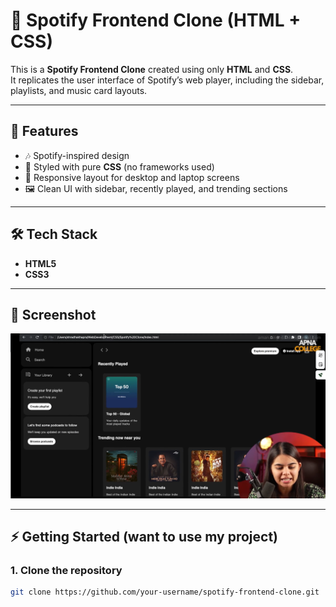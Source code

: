# 🎵 Spotify Frontend Clone (HTML + CSS)

This is a **Spotify Frontend Clone** created using only **HTML** and **CSS**.  
It replicates the user interface of Spotify’s web player, including the sidebar, playlists, and music card layouts.

---

## 🚀 Features
- 🎶 Spotify-inspired design  
- 🎨 Styled with pure **CSS** (no frameworks used)  
- 📱 Responsive layout for desktop and laptop screens  
- 🖼️ Clean UI with sidebar, recently played, and trending sections  

---

## 🛠️ Tech Stack
- **HTML5**  
- **CSS3**  

---

## 📸 Screenshot
![Alt text](final-result.png)

---

## ⚡ Getting Started (want to use my project)
### 1. Clone the repository
```bash
git clone https://github.com/your-username/spotify-frontend-clone.git
